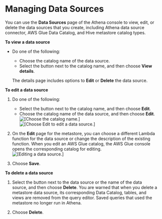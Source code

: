 # Managing Data Sources<a name="data-sources-managing"></a>

You can use the **Data Sources** page of the Athena console to view, edit, or delete the data sources that you create, including Athena data source connector, AWS Glue Data Catalog, and Hive metastore catalog types\.

**To view a data source**
+ Do one of the following:
  + Choose the catalog name of the data source\.
  + Select the button next to the catalog name, and then choose **View details**\. 

  The details page includes options to **Edit** or **Delete** the data source\.

**To edit a data source**

1. Do one of the following:
   + Select the button next to the catalog name, and then choose **Edit**\. 
   + Choose the catalog name of the data source, and then choose **Edit**\.  
![\[Choose the catalog name.\]](http://docs.aws.amazon.com/athena/latest/ug/images/data-sources-managing-choose-catalog-name.png)  
![\[Choose Edit to edit a data source.\]](http://docs.aws.amazon.com/athena/latest/ug/images/data-sources-managing-edit.png)

1. On the **Edit** page for the metastore, you can choose a different Lambda function for the data source or change the description of the existing function\. When you edit an AWS Glue catalog, the AWS Glue console opens the corresponding catalog for editing\.  
![\[Editing a data source.\]](http://docs.aws.amazon.com/athena/latest/ug/images/data-sources-managing-editing.png)

1. Choose **Save**\.

**To delete a data source**

1. Select the button next to the data source or the name of the data source, and then choose **Delete**\. You are warned that when you delete a metastore data source, its corresponding Data Catalog, tables, and views are removed from the query editor\. Saved queries that used the metastore no longer run in Athena\.

1. Choose **Delete**\.
